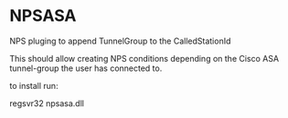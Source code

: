 # NPSASA
NPS pluging to append TunnelGroup to the CalledStationId

This should allow creating NPS conditions depending on the Cisco ASA tunnel-group the user has connected to.

to install run:

regsvr32 npsasa.dll


